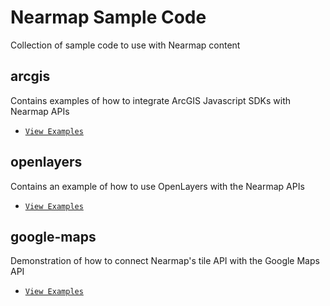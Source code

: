 # Nearmap Sample Code
Collection of sample code to use with Nearmap content

## arcgis
Contains examples of how to integrate ArcGIS Javascript SDKs with Nearmap APIs
- [`View Examples`](./arcgis/README.md)

## openlayers
Contains an example of how to use OpenLayers with the Nearmap APIs
- [`View Examples`](./openlayers/README.md)

## google-maps
Demonstration of how to connect Nearmap's tile API with the Google Maps API
- [`View Examples`](./google-maps/README.md)
